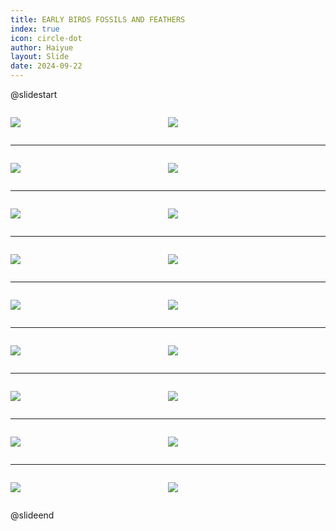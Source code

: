 ```yaml
---
title: EARLY BIRDS FOSSILS AND FEATHERS
index: true
icon: circle-dot
author: Haiyue
layout: Slide
date: 2024-09-22
---
```

 
@slidestart

<div style="display:flex">
<div style="flex:1">

![](https://raw.githubusercontent.com/yclord/reading/refs/heads/master/english/Level-Y/EARLY%20BIRDS%20FOSSILS%20AND%20FEATHERS/001.webp)
</div>
<div style="flex:1">

![](https://raw.githubusercontent.com/yclord/reading/refs/heads/master/english/Level-Y/EARLY%20BIRDS%20FOSSILS%20AND%20FEATHERS/002.webp)
</div>
</div>

---

<div style="display:flex">
<div style="flex:1">

![](https://raw.githubusercontent.com/yclord/reading/refs/heads/master/english/Level-Y/EARLY%20BIRDS%20FOSSILS%20AND%20FEATHERS/003.webp)
</div>
<div style="flex:1">

![](https://raw.githubusercontent.com/yclord/reading/refs/heads/master/english/Level-Y/EARLY%20BIRDS%20FOSSILS%20AND%20FEATHERS/004.webp)
</div>
</div>

---

<div style="display:flex">
<div style="flex:1">

![](https://raw.githubusercontent.com/yclord/reading/refs/heads/master/english/Level-Y/EARLY%20BIRDS%20FOSSILS%20AND%20FEATHERS/005.webp)
</div>
<div style="flex:1">

![](https://raw.githubusercontent.com/yclord/reading/refs/heads/master/english/Level-Y/EARLY%20BIRDS%20FOSSILS%20AND%20FEATHERS/006.webp)
</div>
</div>

---

<div style="display:flex">
<div style="flex:1">

![](https://raw.githubusercontent.com/yclord/reading/refs/heads/master/english/Level-Y/EARLY%20BIRDS%20FOSSILS%20AND%20FEATHERS/007.webp)
</div>
<div style="flex:1">

![](https://raw.githubusercontent.com/yclord/reading/refs/heads/master/english/Level-Y/EARLY%20BIRDS%20FOSSILS%20AND%20FEATHERS/008.webp)
</div>
</div>

---

<div style="display:flex">
<div style="flex:1">

![](https://raw.githubusercontent.com/yclord/reading/refs/heads/master/english/Level-Y/EARLY%20BIRDS%20FOSSILS%20AND%20FEATHERS/009.webp)
</div>
<div style="flex:1">

![](https://raw.githubusercontent.com/yclord/reading/refs/heads/master/english/Level-Y/EARLY%20BIRDS%20FOSSILS%20AND%20FEATHERS/010.webp)
</div>
</div>

---

<div style="display:flex">
<div style="flex:1">

![](https://raw.githubusercontent.com/yclord/reading/refs/heads/master/english/Level-Y/EARLY%20BIRDS%20FOSSILS%20AND%20FEATHERS/011.webp)
</div>
<div style="flex:1">

![](https://raw.githubusercontent.com/yclord/reading/refs/heads/master/english/Level-Y/EARLY%20BIRDS%20FOSSILS%20AND%20FEATHERS/012.webp)
</div>
</div>

---

<div style="display:flex">
<div style="flex:1">

![](https://raw.githubusercontent.com/yclord/reading/refs/heads/master/english/Level-Y/EARLY%20BIRDS%20FOSSILS%20AND%20FEATHERS/013.webp)
</div>
<div style="flex:1">

![](https://raw.githubusercontent.com/yclord/reading/refs/heads/master/english/Level-Y/EARLY%20BIRDS%20FOSSILS%20AND%20FEATHERS/014.webp)
</div>
</div>

---

<div style="display:flex">
<div style="flex:1">

![](https://raw.githubusercontent.com/yclord/reading/refs/heads/master/english/Level-Y/EARLY%20BIRDS%20FOSSILS%20AND%20FEATHERS/015.webp)
</div>
<div style="flex:1">

![](https://raw.githubusercontent.com/yclord/reading/refs/heads/master/english/Level-Y/EARLY%20BIRDS%20FOSSILS%20AND%20FEATHERS/016.webp)
</div>
</div>

---

<div style="display:flex">
<div style="flex:1">

![](https://raw.githubusercontent.com/yclord/reading/refs/heads/master/english/Level-Y/EARLY%20BIRDS%20FOSSILS%20AND%20FEATHERS/017.webp)
</div>
<div style="flex:1">

![](https://raw.githubusercontent.com/yclord/reading/refs/heads/master/english/Level-Y/EARLY%20BIRDS%20FOSSILS%20AND%20FEATHERS/018.webp)
</div>
</div>

@slideend
